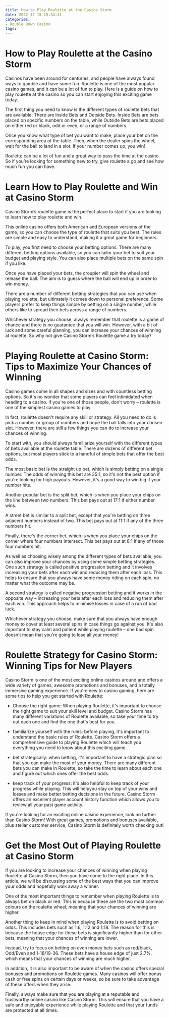 ```yaml
---
title: How to Play Roulette at the Casino Storm 
date: 2022-12-15 15:34:31
categories:
- Double Down Casino
tags:
---
```



#  How to Play Roulette at the Casino Storm 

Casinos have been around for centuries, and people have always found ways to gamble and have some fun. Roulette is one of the most popular casino games, and it can be a lot of fun to play. Here is a guide on how to play roulette at the casino so you can start enjoying this exciting game today.

The first thing you need to know is the different types of roulette bets that are available. There are Inside Bets and Outside Bets. Inside Bets are bets placed on specific numbers on the table, while Outside Bets are bets placed on either red or black, odd or even, or a range of numbers.

Once you know what type of bet you want to make, place your bet on the corresponding area of the table. Then, when the dealer spins the wheel, wait for the ball to land in a slot. If your number comes up, you win!

Roulette can be a lot of fun and a great way to pass the time at the casino. So if you’re looking for something new to try, give roulette a go and see how much fun you can have.

#  Learn How to Play Roulette and Win at Casino Storm 

Casino Storm’s roulette game is the perfect place to start if you are looking to learn how to play roulette and win. 

This online casino offers both American and European versions of the game, so you can choose the type of roulette that suits you best. The rules are simple and easy to understand, making it a great game for beginners.

To play, you first need to choose your betting options. There are many different betting options available, so you can tailor your bet to suit your budget and playing style. You can also place multiple bets on the same spin if you like.

Once you have placed your bets, the croupier will spin the wheel and release the ball. The aim is to guess where the ball will end up in order to win money.

There are a number of different betting strategies that you can use when playing roulette, but ultimately it comes down to personal preference. Some players prefer to keep things simple by betting on a single number, while others like to spread their bets across a range of numbers.

Whichever strategy you choose, always remember that roulette is a game of chance and there is no guarantee that you will win. However, with a bit of luck and some careful planning, you can increase your chances of winning at roulette. So why not give Casino Storm’s Roulette game a try today?

#  Playing Roulette at Casino Storm: Tips to Maximize Your Chances of Winning 

Casino games come in all shapes and sizes and with countless betting options. So it's no wonder that some players can feel intimidated when heading to a casino. If you're one of those people, don't worry – roulette is one of the simplest casino games to play.

In fact, roulette doesn't require any skill or strategy. All you need to do is pick a number or group of numbers and hope the ball falls into your chosen slot. However, there are still a few things you can do to increase your chances of winning.

To start with, you should always familiarize yourself with the different types of bets available at the roulette table. There are dozens of different bet options, but most players stick to a handful of simple bets that offer the best odds.

The most basic bet is the straight up bet, which is simply betting on a single number. The odds of winning this bet are 35:1, so it's not the best option if you're looking for high payouts. However, it's a good way to win big if your number hits.

Another popular bet is the split bet, which is when you place your chips on the line between two numbers. This bet pays out at 17:1 if either number wins.

A street bet is similar to a split bet, except that you're betting on three adjacent numbers instead of two. This bet pays out at 11:1 if any of the three numbers hit.

Finally, there's the corner bet, which is when you place your chips on the corner where four numbers intersect. This bet pays out at 8:1 if any of those four numbers hit.

As well as choosing wisely among the different types of bets available, you can also improve your chances by using some simple betting strategies. One such strategy is called positive progression betting and it involves increasing your bets after each win and reducing them after each loss. This helps to ensure that you always have some money riding on each spin, no matter what the outcome may be.

A second strategy is called negative progression betting and it works in the opposite way – increasing your bets after each loss and reducing them after each win. This approach helps to minimise losses in case of a run of bad luck.

Whichever strategy you choose, make sure that you always have enough money to cover at least several spins in case things go against you. It's also important to stay calm and patient while playing roulette – one bad spin doesn't mean that you're going to lose all your money!

#  Roulette Strategy for Casino Storm: Winning Tips for New Players 

Casino Storm is one of the most exciting online casinos around and offers a wide variety of games, awesome promotions and bonuses, and a totally immersive gaming experience. If you're new to casino gaming, here are some tips to help you get started with Roulette:

* Choose the right game: When playing Roulette, it's important to choose the right game to suit your skill level and budget. Casino Storm has many different variations of Roulette available, so take your time to try out each one and find the one that's best for you.

* familiarize yourself with the rules: before playing, it's important to understand the basic rules of Roulette. Casino Storm offers a comprehensive guide to playing Roulette which will teach you everything you need to know about this exciting game.

* bet strategically: when betting, it's important to have a strategic plan so that you can make the most of your money. There are many different bets you can make in Roulette, so take the time to learn about each one and figure out which ones offer the best odds.

* keep track of your progress: it's also helpful to keep track of your progress while playing. This will helpyou stay on top of your wins and losses and make better betting decisions in the future. Casino Storm offers an excellent player account history function which allows you to review all your past game activity.

If you're looking for an exciting online casino experience, look no further than Casino Storm! With great games, promotions and bonuses available, plus stellar customer service, Casino Storm is definitely worth checking out!

#  Get the Most Out of Playing Roulette at Casino Storm

If you are looking to increase your chances of winning when playing Roulette at Casino Storm, then you have come to the right place. In this article, we will be discussing some of the best ways that you can improve your odds and hopefully walk away a winner.

One of the most important things to remember when playing Roulette is to always bet on black or red. This is because these are the two most common colours on the roulette wheel, meaning that your chances of winning are higher.

Another thing to keep in mind when playing Roulette is to avoid betting on odds. This includes bets such as 1:6, 1:12 and 1:18. The reason for this is because the house edge for these bets is significantly higher than for other bets, meaning that your chances of winning are lower.

Instead, try to focus on betting on even money bets such as red/black, Odd/Even and 1-18/19-36. These bets have a house edge of just 2.7%, which means that your chances of winning are much higher.

In addition, it is also important to be aware of when the casino offers special bonuses and promotions on Roulette games. Many casinos will offer bonus cash or free spins on certain days or weeks, so be sure to take advantage of these offers when they arise.

Finally, always make sure that you are playing at a reputable and trustworthy online casino like Casino Storm. This will ensure that you have a safe and enjoyable experience while playing Roulette and that your funds are protected at all times.